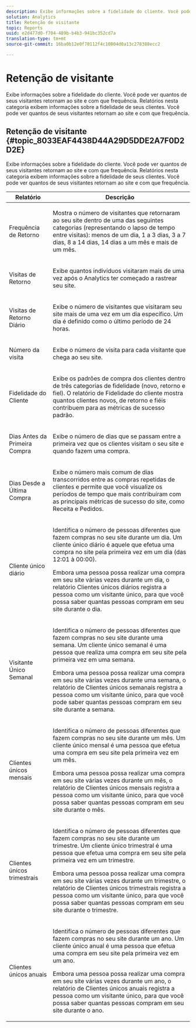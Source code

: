 ```yaml
---
description: Exibe informações sobre a fidelidade do cliente. Você pode ver quantos de seus visitantes retornam ao site e com que frequência. Relatórios nesta categoria exibem informações sobre a fidelidade de seus clientes. Você pode ver quantos de seus visitantes retornam ao site e com que frequência.
solution: Analytics
title: Retenção de visitante
topic: Reports
uuid: e2d477d0-f704-489b-b4b3-941bc352cd7a
translation-type: tm+mt
source-git-commit: 16ba0b12e0f70112f4c10804d0a13c278388ecc2

---
```



# Retenção de visitante

Exibe informações sobre a fidelidade do cliente. Você pode ver quantos de seus visitantes retornam ao site e com que frequência. Relatórios nesta categoria exibem informações sobre a fidelidade de seus clientes. Você pode ver quantos de seus visitantes retornam ao site e com que frequência.

## Retenção de visitante {#topic_8033EAF4438D44A29D5DDE2A7F0D2D2E}

Exibe informações sobre a fidelidade do cliente. Você pode ver quantos de seus visitantes retornam ao site e com que frequência. Relatórios nesta categoria exibem informações sobre a fidelidade de seus clientes. Você pode ver quantos de seus visitantes retornam ao site e com que frequência.

<table id="table_486948EB47664B90BDF9915314B572B0"> 
 <thead> 
  <tr> 
   <th colname="col1" class="entry"> Relatório </th> 
   <th colname="col2" class="entry"> Descrição </th> 
  </tr> 
 </thead>
 <tbody> 
  <tr> 
   <td colname="col1"> Frequência de Retorno </td> 
   <td colname="col2"> <p>Mostra o número de visitantes que retornaram ao seu site dentro de uma das seguintes categorias (representando o lapso de tempo entre visitas): menos de um dia, 1 a 3 dias, 3 a 7 dias, 8 a 14 dias, 14 dias a um mês e mais de um mês. </p> </td> 
  </tr> 
  <tr> 
   <td colname="col1"> Visitas de Retorno </td> 
   <td colname="col2"> <p>Exibe quantos indivíduos visitaram mais de uma vez após o Analytics ter começado a rastrear seu site. </p> </td> 
  </tr> 
  <tr> 
   <td colname="col1"> Visitas de Retorno Diário </td> 
   <td colname="col2"> <p>Exibe o número de visitantes que visitaram seu site mais de uma vez em um dia específico. Um dia é definido como o último período de 24 horas. </p> </td> 
  </tr> 
  <tr> 
   <td colname="col1"> Número da visita </td> 
   <td colname="col2"> <p>Exibe o número de visita para cada visitante que chega ao seu site. </p> </td> 
  </tr> 
  <tr> 
   <td colname="col1"> Fidelidade do Cliente </td> 
   <td colname="col2"> <p>Exibe os padrões de compra dos clientes dentro de três categorias de fidelidade (novo, retorno e fiel). O relatório de <span class="wintitle">Fidelidade do cliente</span> mostra quantos clientes novos, de retorno e fiéis contribuem para as métricas de sucesso padrão. </p> </td> 
  </tr> 
  <tr> 
   <td colname="col1"> Dias Antes da Primeira Compra </td> 
   <td colname="col2"> <p>Exibe o número de dias que se passam entre a primeira vez que os clientes visitam o seu site e quando fazem uma compra. </p> </td> 
  </tr> 
  <tr> 
   <td colname="col1"> Dias Desde a Última Compra </td> 
   <td colname="col2"> <p>Exibe o número mais comum de dias transcorridos entre as compras repetidas de clientes e permite que você visualize os períodos de tempo que mais contribuíram com as principais métricas de sucesso do site, como Receita e Pedidos. </p> </td> 
  </tr> 
  <tr> 
   <td colname="col1"> Cliente único diário </td> 
   <td colname="col2"> <p>Identifica o número de pessoas diferentes que fazem compras no seu site durante um dia. Um cliente único diário é aquele que efetua uma compra no site pela primeira vez em um dia (das 12:01 à 00:00). </p> <p>Embora uma pessoa possa realizar uma compra em seu site várias vezes durante um dia, o relatório <span class="wintitle">Clientes únicos diários</span> registra a pessoa como um visitante único, para que você possa saber quantas pessoas compram em seu site durante o dia. </p> </td> 
  </tr> 
  <tr> 
   <td colname="col1"> Visitante Único Semanal </td> 
   <td colname="col2"> <p>Identifica o número de pessoas diferentes que fazem compras no seu site durante uma semana. Um cliente único semanal é uma pessoa que realiza uma compra em seu site pela primeira vez em uma semana. </p> <p>Embora uma pessoa possa realizar uma compra em seu site várias vezes durante uma semana, o relatório de <span class="wintitle">Clientes únicos semanais</span> registra a pessoa como um visitante único, para que você pode saber quantas pessoas compram em seu site durante a semana. </p> </td> 
  </tr> 
  <tr> 
   <td colname="col1"> Clientes únicos mensais </td> 
   <td colname="col2"> <p>Identifica o número de pessoas diferentes que fazem compras no seu site durante um mês. Um cliente único mensal é uma pessoa que efetua uma compra em seu site pela primeira vez em um mês. </p> <p>Embora uma pessoa possa realizar uma compra em seu site várias vezes durante um mês, o relatório de <span class="wintitle">Clientes únicos mensais</span> registra a pessoa como um visitante único, para que você possa saber quantas pessoas compram em seu site durante o mês. </p> </td> 
  </tr> 
  <tr> 
   <td colname="col1"> Clientes únicos trimestrais </td> 
   <td colname="col2"> <p>Identifica o número de pessoas diferentes que fazem compras no seu site durante um trimestre. Um cliente único trimestral é uma pessoa que efetua uma compra em seu site pela primeira vez em um trimestre. </p> <p>Embora uma pessoa possa realizar uma compra em seu site várias vezes durante um trimestre, o relatório de <span class="wintitle">Clientes únicos trimestrais</span> registra a pessoa como um visitante único, para que você possa saber quantas pessoas compram em seu site durante o trimestre. </p> </td> 
  </tr> 
  <tr> 
   <td colname="col1"> Clientes únicos anuais </td> 
   <td colname="col2"> <p>Identifica o número de pessoas diferentes que fazem compras no seu site durante um ano. Um cliente único anual é uma pessoa que efetua uma compra em seu site pela primeira vez em um ano. </p> <p>Embora uma pessoa possa realizar uma compra em seu site várias vezes durante um ano, o relatório de <span class="wintitle">Clientes únicos anuais</span> registra a pessoa como um visitante único, para que você possa saber quantas pessoas compram em seu site durante o ano. </p> </td> 
  </tr> 
 </tbody> 
</table>

